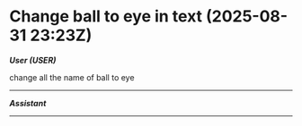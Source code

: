 <!-- Generated by SpecStory -->

# Change ball to eye in text (2025-08-31 23:23Z)

_**User (USER)**_

change all the name of ball to eye

---

_**Assistant**_



---

